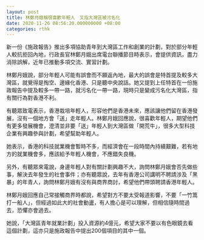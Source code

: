 ```yaml
---
layout: post
title: 林鄭月娥稱很喜歡年輕人　又指大灣區被污名化
date: 2020-11-26 08:56:20.000000000 +08:00
categories: rthk
---
```


新一份《施政報告》推出多項協助青年到大灣區工作和創業的計劃，對於部分年輕人較抗拒回內地，行政長官林鄭月娥出席電台聯播節目時表示，會提供資訊，盡力消除誤解，近年已推動多項交流、實習計劃。

林鄭月娥說，部分年輕人可能有誤會而不願返內地，最大的誤會是特首提及較多大灣區，就覺得是掏空、邊緣化香港、只是聽中央說話。她又提到上任特首在一份施政報告中提及較多一帶一路，就污名化一帶一路，現時只是變成污名化大灣區，指有關行為對香港不利。

有聽眾致電表示，香港栽培年輕人，形容他們是香港未來，應該讓他們留在香港發展，沒有一個地方會「送」走年輕人。林鄭月娥回應說，很喜歡年輕人，期望他們有更多發展機會，澄清並非要「送」年輕人到大灣區做「開荒牛」，很多大型科技企業有興趣參與計劃，希望幫助年輕人。

她表示，香港的科技就業機會暫時不多，而經濟會在一段時間內持續艱難，若有地方的就業機會多，應該給予年輕人機會，不應錯失良機。

另外，有聽眾來電說，身邊年輕人對有關計劃興趣不大，詢問林鄭月娥會否先做些事，解決去年發生的社會事件；亦有聽眾說，去年有香港公司講明不聘請涉及「黑暴」的年青人，詢問林鄭月娥有沒有與商界商討，希望他們帶頭聘請香港年輕人。

林鄭月娥回應自己常接觸商界時都說，希望對方不要太受報道影響，不要「一竹篙打一船人」，但經過如此大的社會動盪，有人擔心是可以理解，但相信隨時間過去，恐懼亦會過去。

她說，「大灣區青年就業計劃」投入資源約4億元，希望大家不要以有色眼鏡去看這個計劃，這亦只是施政報告中提出200個項目的其中一個。
